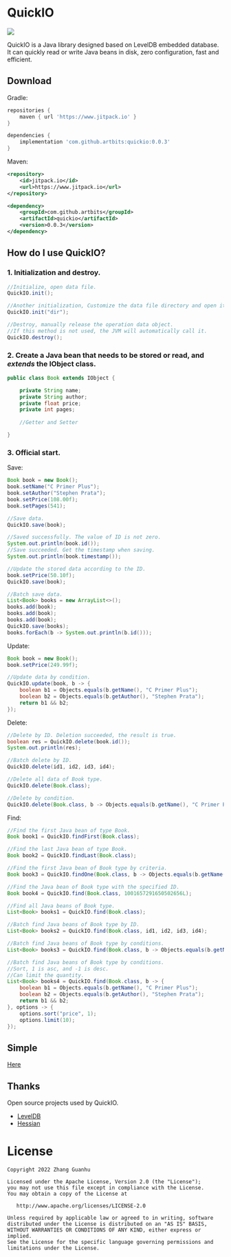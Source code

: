 # QuickIO
[![](https://www.jitpack.io/v/artbits/quickio.svg)](https://www.jitpack.io/#artbits/quickio)


QuickIO is a Java library designed based on LevelDB embedded database. It can quickly read or write Java beans in disk, zero configuration, fast and efficient.


## Download
Gradle:
```gradle
repositories {
    maven { url 'https://www.jitpack.io' }
}

dependencies {
    implementation 'com.github.artbits:quickio:0.0.3'
}
```

Maven:
```xml
<repository>
    <id>jitpack.io</id>
    <url>https://www.jitpack.io</url>
</repository>

<dependency>
    <groupId>com.github.artbits</groupId>
    <artifactId>quickio</artifactId>
    <version>0.0.3</version>
</dependency>
```


## How do I use QuickIO?
### 1. Initialization and destroy.
```java
//Initialize, open data file.
QuickIO.init();

//Another initialization, Customize the data file directory and open it.
QuickIO.init("dir");

//Destroy, manually release the operation data object.
//If this method is not used, the JVM will automatically call it.
QuickIO.destroy();
```

### 2. Create a Java bean that needs to be stored or read, and *extends* the IObject class.
```java
public class Book extends IObject {

    private String name;
    private String author;
    private float price;
    private int pages;
    
    //Getter and Setter

}
```

### 3. Official start.

Save:
```java
Book book = new Book();
book.setName("C Primer Plus");
book.setAuthor("Stephen Prata");
book.setPrice(108.00f);
book.setPages(541);

//Save data.
QuickIO.save(book);

//Saved successfully. The value of ID is not zero.
System.out.println(book.id());
//Save succeeded. Get the timestamp when saving.
System.out.println(book.timestamp());

//Update the stored data according to the ID.
book.setPrice(50.10f);
QuickIO.save(book);

//Batch save data.
List<Book> books = new ArrayList<>();
books.add(book);
books.add(book);
books.add(book);
QuickIO.save(books);
books.forEach(b -> System.out.println(b.id()));
```

Update:
```java
Book book = new Book();
book.setPrice(249.99f);

//Update data by condition.
QuickIO.update(book, b -> {
    boolean b1 = Objects.equals(b.getName(), "C Primer Plus");
    boolean b2 = Objects.equals(b.getAuthor(), "Stephen Prata");
    return b1 && b2;
});
```

Delete:
```java
//Delete by ID. Deletion succeeded, the result is true.
boolean res = QuickIO.delete(book.id());
System.out.println(res);

//Batch delete by ID.
QuickIO.delete(id1, id2, id3, id4);

//Delete all data of Book type.
QuickIO.delete(Book.class);

//Delete by condition.
QuickIO.delete(Book.class, b -> Objects.equals(b.getName(), "C Primer Plus"));
```

Find:
```java
//Find the first Java bean of type Book.
Book book1 = QuickIO.findFirst(Book.class);

//Find the last Java bean of type Book.
Book book2 = QuickIO.findLast(Book.class);

//Find the first Java bean of Book type by criteria.
Book book3 = QuickIO.findOne(Book.class, b -> Objects.equals(b.getName(), "C Primer Plus"));

//Find the Java bean of Book type with the specified ID.
Book book4 = QuickIO.find(Book.class, 1001657291650502656L);

//Find all Java beans of Book type.
List<Book> books1 = QuickIO.find(Book.class);

//Batch find Java beans of Book type by ID.
List<Book> books2 = QuickIO.find(Book.class, id1, id2, id3, id4);

//Batch find Java beans of Book type by conditions.
List<Book> books3 = QuickIO.find(Book.class, b -> Objects.equals(b.getName(), "C Primer Plus"));

//Batch find Java beans of Book type by conditions.
//Sort, 1 is asc, and -1 is desc.
//Can limit the quantity.
List<Book> books4 = QuickIO.find(Book.class, b -> {
    boolean b1 = Objects.equals(b.getName(), "C Primer Plus");
    boolean b2 = Objects.equals(b.getAuthor(), "Stephen Prata");
    return b1 && b2;
}, options -> {
    options.sort("price", 1);
    options.limit(10);
});
```


## Simple
[Here](https://github.com/artbits/quickio/tree/main/src/test/java/simple)


## Thanks
Open source projects used by QuickIO.
+ [LevelDB](https://github.com/dain/leveldb)
+ [Hessian](http://hessian.caucho.com/)


# License
```
Copyright 2022 Zhang Guanhu

Licensed under the Apache License, Version 2.0 (the "License");
you may not use this file except in compliance with the License.
You may obtain a copy of the License at

   http://www.apache.org/licenses/LICENSE-2.0

Unless required by applicable law or agreed to in writing, software
distributed under the License is distributed on an "AS IS" BASIS,
WITHOUT WARRANTIES OR CONDITIONS OF ANY KIND, either express or implied.
See the License for the specific language governing permissions and
limitations under the License.
```